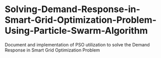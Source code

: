 # Solving-Demand-Response-in-Smart-Grid-Optimization-Problem-Using-Particle-Swarm-Algorithm
Document and implementation of PSO utilization to solve the Demand Response in Smart Grid Optimization Problem
